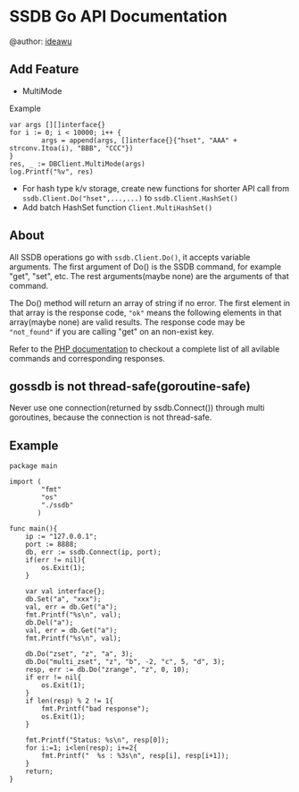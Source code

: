 SSDB Go API Documentation
============

@author: [ideawu](http://www.ideawu.com/)

## Add Feature

* MultiMode

Example

    var args [][]interface{}
    for i := 0; i < 10000; i++ {
            args = append(args, []interface{}{"hset", "AAA" + strconv.Itoa(i), "BBB", "CCC"})
    }
    res, _ := DBClient.MultiMode(args)
    log.Printf("%v", res)


* For hash type k/v storage, create new functions for shorter API call from ```ssdb.Client.Do("hset",...,...)``` to ```ssdb.Client.HashSet()```
* Add batch HashSet function ```Client.MultiHashSet()```

## About

All SSDB operations go with ```ssdb.Client.Do()```, it accepts variable arguments. The first argument of Do() is the SSDB command, for example "get", "set", etc. The rest arguments(maybe none) are the arguments of that command.

The Do() method will return an array of string if no error. The first element in that array is the response code, ```"ok"``` means the following elements in that array(maybe none) are valid results. The response code may be ```"not_found"``` if you are calling "get" on an non-exist key.

Refer to the [PHP documentation](http://www.ideawu.com/ssdb/docs/php/) to checkout a complete list of all avilable commands and corresponding responses.

## gossdb is not thread-safe(goroutine-safe)

Never use one connection(returned by ssdb.Connect()) through multi goroutines, because the connection is not thread-safe.

## Example

	package main

	import (
			"fmt"
			"os"
			"./ssdb"
		   )

	func main(){
		ip := "127.0.0.1";
		port := 8888;
		db, err := ssdb.Connect(ip, port);
		if(err != nil){
			os.Exit(1);
		}

		var val interface{};
		db.Set("a", "xxx");
		val, err = db.Get("a");
		fmt.Printf("%s\n", val);
		db.Del("a");
		val, err = db.Get("a");
		fmt.Printf("%s\n", val);

		db.Do("zset", "z", "a", 3);
		db.Do("multi_zset", "z", "b", -2, "c", 5, "d", 3);
		resp, err := db.Do("zrange", "z", 0, 10);
		if err != nil{
			os.Exit(1);
		}
		if len(resp) % 2 != 1{
			fmt.Printf("bad response");
			os.Exit(1);
		}

		fmt.Printf("Status: %s\n", resp[0]);
		for i:=1; i<len(resp); i+=2{
			fmt.Printf("  %s : %3s\n", resp[i], resp[i+1]);
		}
		return;
	}
